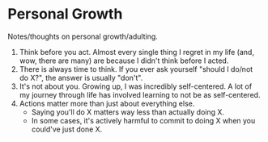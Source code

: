 # Personal Growth

Notes/thoughts on personal growth/adulting.

1. Think before you act.
   Almost every single thing I regret in my life (and, wow, there are many) are because I didn't think before I acted.
2. There is always time to think.
   If you ever ask yourself "should I do/not do X?", the answer is usually "don't". 
3. It's not about you.
   Growing up, I was incredibly self-centered. A lot of my journey through life has involved learning to not be as self-centered.
4. Actions matter more than just about everything else.
   - Saying you'll do X matters way less than actually doing X.
   - In some cases, it's actively harmful to commit to doing X when you could've just done X.

